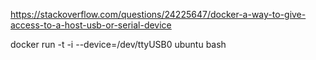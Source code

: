 https://stackoverflow.com/questions/24225647/docker-a-way-to-give-access-to-a-host-usb-or-serial-device

docker run -t -i --device=/dev/ttyUSB0 ubuntu bash
